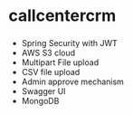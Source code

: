 # callcentercrm

### 
 - Spring Security with JWT
 - AWS S3 cloud
 - Multipart File upload
 - CSV file upload
 - Admin approve mechanism
 - Swagger UI
 - MongoDB
